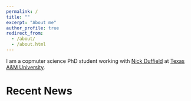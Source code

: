 ```yaml
---
permalink: /
title: ""
excerpt: "About me"
author_profile: true
redirect_from: 
  - /about/
  - /about.html
---
```


I am a copmuter science PhD student working with [Nick Duffield](https://nickduffield.net/) at [Texas A&M University](https://www.tamu.edu/). 

Recent News
======


